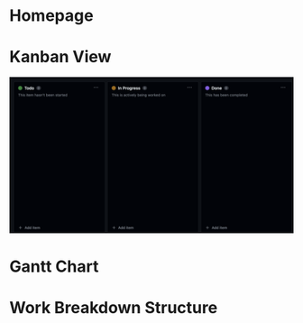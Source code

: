 # Homepage

# Kanban View

![test](media/canvan_view.png)

# Gantt Chart

# Work Breakdown Structure

